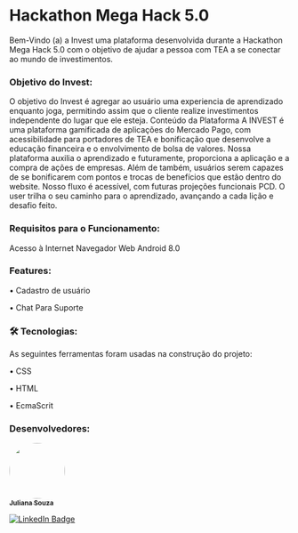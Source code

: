# Hackathon Mega Hack 5.0

Bem-Vindo (a) a Invest uma plataforma desenvolvida durante a Hackathon Mega Hack 5.0 com o objetivo de ajudar a pessoa com TEA a se conectar ao mundo de investimentos.

### Objetivo do Invest:


O objetivo do Invest é agregar ao usuário uma experiencia de aprendizado enquanto joga, permitindo assim que o cliente realize investimentos independente do lugar que ele esteja.
Conteúdo da Plataforma
A INVEST é uma plataforma gamificada de aplicações do Mercado Pago, com acessibilidade para portadores de TEA e bonificação que desenvolve a educação financeira e o envolvimento de bolsa de valores.
Nossa plataforma auxilia o aprendizado e futuramente, proporciona a aplicação e a compra de ações de empresas. 
Além de também, usuários serem capazes de se bonificarem com pontos e trocas de benefícios que estão dentro do website. 
Nosso fluxo é acessível, com futuras projeções funcionais PCD. 
O user trilha o seu caminho para o aprendizado, avançando a cada lição e desafio feito.


### Requisitos para o Funcionamento:

Acesso à Internet
Navegador Web
Android 8.0


### Features:

•	  Cadastro de usuário

•	  Chat Para Suporte


### 🛠 Tecnologias:

As seguintes ferramentas foram usadas na construção do projeto:

•	CSS

•	HTML

•	EcmaScrit


### Desenvolvedores:


<a href="https://www.linkedin.com/in/juliana-souza-982bb9135/">
  <img style="border-radius: 50%;" src="https://cdn.discordapp.com/attachments/763941475914219561/765325181903962182/WhatsApp_Image_2020-10-12_at_16.59.34.jpeg" width="100px;" alt=""/>
  <br />
 <sub><b>Juliana Souza</b></sub></a>

[![LinkedIn Badge](https://img.shields.io/badge/-@JulianaSouza-27b6d6?style=flat-square&labelColor=27b6d6&logo=Linkedin&logoColor=white&link=https://www.linkedin.com/in/juliana-souza-982bb9135/)](https://www.linkedin.com/in/juliana-souza-982bb9135/) 


